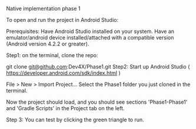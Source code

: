 Native implementation phase 1

To open and run the project in Android Studio:

Prerequisites: Have Android Studio installed on your system. Have an emulator/android device installed/attached with a compatible version (Android version 4.2.2 or greater).

Step1: on the terminal, clone the repo:

git clone git@github.com:Dev4X/Phase1.git
Step2: Start up Android Studio ( https://developer.android.com/sdk/index.html )

File > New > Import Project... Select the Phase1 folder you just cloned in the terminal.

Now the project should load, and you should see sections 'Phase1-Phase1' and 'Gradle Scripts' in the Project tab on the left.

Step 3: You can test by clicking the green triangle to run.

